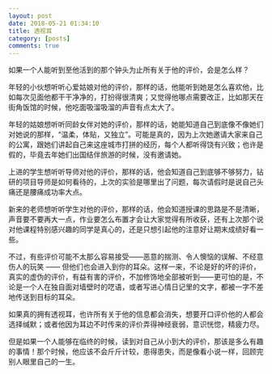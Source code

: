 ```yaml
---
layout: post
date: 2018-05-21 01:34:10 
title: 透视耳
category: [posts]
comments: true
---
```

如果一个人能听到至他活到的那个钟头为止所有关于他的评价，会是怎么样？

年轻的小伙想听听心爱姑娘对他的评价，那样的话，他能听到她是怎么喜欢他，比如每次见面他都干干净净的，打扮得很清爽；又觉得他哪点需要改正，比如那天在街角饭馆的时候，他吃面吸溜吸溜的声音有点太大了。

年轻的姑娘想听听同龄女伴对她的评价，那样的话，她能知道自己到底像不像她们对她说的那样，“温柔，体贴，又独立”。可能是真的，因为上次她邀请大家来自己的公寓，跟她们讲起自己来这座城市打拼的经历，每个人都听得饶有兴致；也许是假的，毕竟去年她们出国结伴旅游的时候，没有邀请她。

上进的学生想听听导师对他的评价，那样的话，他会知道自己到底够不够努力，钻研的项目导师是如何看待的，上次的实验是哪里出了问题，每次请假时是说自己头痛还是腰痛成功率大点。

新来的老师想听听学生对他的评价，那样的话，他会知道授课的思路是不是清晰，声音要不要再大一点，作业要怎么布置才会让大家觉得有所收获，还有上次那个说对他课程特别感兴趣的同学是真心的，还是只想引起他的注意好让期末成绩好看一些。

不过，有些评价可能不太那么容易接受——恶意的揣测、令人懊恼的误解、不经意伤人的玩笑 —— 但他们也会进入到你的耳朵。这样一来，不论是好的坏的评价，真实的虚伪的评价，有益有害的评价，不加修饰地全部被听到——更可怕的是，不论是一个人在独自面对墙壁时的呓语，或者写进心情日记里的文字，都被一字不差地传送到目标的耳朵。

如果真的拥有透视耳，也许所有关于他的信息都会消失，想要开口评价他的人都会选择缄默；或者他因为耳边不时传来的评价弄得神经衰弱，意识恍惚，精疲力尽。

但是如果一个人能够在临终的时候，读到对自己从小到大的评价，那该是多么有趣的事情！那个时候，他应该不会斤斤计较，患得患失，而是像看小说一样，回顾完别人眼里自己的一生。